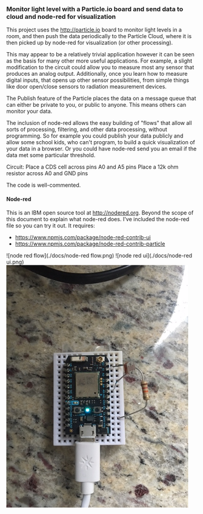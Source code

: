 ### Monitor light level with a Particle.io board and send data to cloud and node-red for visualization

This project uses the http://particle.io board to monitor light levels in a room, and then push the data periodically to the Particle Cloud, where it is then picked up by node-red for visualization (or other processing).

This may appear to be a relatively trivial application however it can be seen as the basis for many other more useful applications.  For example, a slight modification to the circuit could allow you to measure most any sensor that produces an analog output.  Additionally, once you learn how to measure digital inputs, that opens up other sensor possibilities, from simple things like door open/close sensors to radiation measurement devices.

The Publish feature of the Particle places the data on a message queue that can either be private to you, or public to anyone.  This means others can monitor your data.

The inclusion of node-red allows the easy building of "flows" that allow all sorts of processing, filtering, and other data processing, without programming.  So for example you could publish your data publicly and allow some school kids, who can't program,  to build a quick visualization of your data in a browser.  Or you could have node-red send you an email if the data met some particular threshold.

Circuit:
Place a CDS cell across pins A0 and A5 pins
Place a 12k ohm resistor across A0 and GND pins

The code is well-commented.

#### Node-red
This is an IBM open source tool at http://nodered.org.  Beyond the scope of this document to explain what node-red does.  I've included the node-red file so you can try it out.  It requires:

- https://www.npmjs.com/package/node-red-contrib-ui
- https://www.npmjs.com/package/node-red-contrib-particle

![node red flow](./docs/node-red flow.png)
![node red ui](./docs/node-red ui.png)
![particle board with resister and photocell](./docs/particle.jpg)

